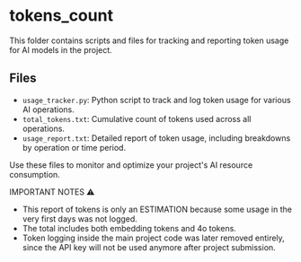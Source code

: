 # tokens_count

This folder contains scripts and files for tracking and reporting token usage for AI models in the project.

## Files

- `usage_tracker.py`: Python script to track and log token usage for various AI operations.
- `total_tokens.txt`: Cumulative count of tokens used across all operations.
- `usage_report.txt`: Detailed report of token usage, including breakdowns by operation or time period.

Use these files to monitor and optimize your project's AI resource consumption.

IMPORTANT NOTES ⚠️

- This report of tokens is only an ESTIMATION because some usage in the
  very first days was not logged.
- The total includes both embedding tokens and 4o tokens.
- Token logging inside the main project code was later removed entirely,
  since the API key will not be used anymore after project submission.
